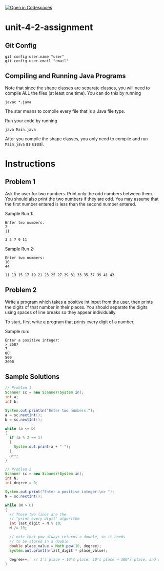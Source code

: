 [![Open in Codespaces](https://classroom.github.com/assets/launch-codespace-2972f46106e565e64193e422d61a12cf1da4916b45550586e14ef0a7c637dd04.svg)](https://classroom.github.com/open-in-codespaces?assignment_repo_id=17742639)
# unit-4-2-assignment

## Git Config
```
git config user.name "user"
git config user.email "email"
```

## Compiling and Running Java Programs
Note that since the shape classes are separate classes, you will need to compile ALL the files (at least one time).  You can do this by running
```
javac *.java
```
The star means to compile every file that is a Java file type.

Run your code by running
```
java Main.java
```

After you compile the shape classes, you only need to compile and run `Main.java` as usual.

# Instructions  

## Problem 1
Ask the user for two numbers. Print only the odd numbers between them. You should also print the two numbers if they are odd.  You may assume that the first number entered is less than the second number entered.

Sample Run 1:
```
Enter two numbers:
2
11

3 5 7 9 11
```
Sample Run 2:
```
Enter two numbers:
10
44

11 13 15 17 19 21 23 25 27 29 31 33 35 37 39 41 43
```

## Problem 2
Write a program which takes a positive int input from the user, then prints the digits of that number in their places. You should separate the digits using spaces of line breaks so they appear individually.

To start, first write a program that prints every digit of a number.

Sample run:
```
Enter a positive integer:
> 2587
7
80
500
2000
```

## Sample Solutions
```java
// Problem 1
Scanner sc = new Scanner(System.in);
int a;
int b;

System.out.println("Enter two numbers:");
a = sc.nextInt();
b = sc.nextInt();

while (a <= b)
{
  if (a % 2 == 1)
  {
    System.out.print(a + " ");
  }
  a++;
}

// Problem 2
Scanner sc = new Scanner(System.in);
int N;
int degree = 0;

System.out.print("Enter a positive integer:\n> ");
N = sc.nextInt();

while (N > 0)
{
  // These two lines are the
  // "print every digit" algorithm
  int last_digit = N % 10;
  N /= 10;

  // note that pow always returns a double, so it needs
  // to be stored in a double
  double place_value = Math.pow(10, degree);
  System.out.println(last_digit * place_value);
  
  degree++;  // 1's place → 10's place; 10's place → 100's place, and so on
}
```
